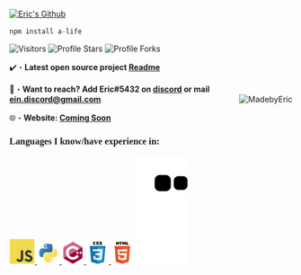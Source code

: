 <a href="https://discord.gg/BU5jva7Wsy" target="_blank"> <img src="https://cdn.discordapp.com/attachments/927360534599319602/927592490138206218/Januar_1970.png" alt="Eric's Github"/></a>
```js
npm install a-life
```

<img src="https://komarev.com/ghpvc/?username=MadebyEric&label=Profile%20Views&color=008042&style=flat&label=Visitors" alt="Visitors"></a>
<img src="https://img.shields.io/badge/dynamic/json?&label=Total%20Stars&color=008042&style=flat&style=for-the-badge&query=%24.stars&url=https://api.github-star-counter.workers.dev/user/MadebyEric" alt="Profile Stars"></a>
<img src="https://img.shields.io/badge/dynamic/json?&label=Total%20Forks&color=008042&style=flat&style=for-the-badge&query=%24.forks&url=https://api.github-star-counter.workers.dev/user/MadebyEric" alt="Profile Forks"></a>

✔️・**Latest open source project [Readme](https://github.com/MadebyEric/readme)**

📩・**Want to reach? Add Eric#5432 on [discord](https://discord.gg/BU5jva7Wsy) or mail ein.discord@gmail.com**
</a><img align="right" src="https://github-readme-stats.vercel.app/api/top-langsusername=MadebyEric&show_icons=true&locale=en&layout=compact&langs_count=10&custom_title=Most Used Coding Languages" alt="MadebyEric" /> </p>
🌐・**Website: [Coming Soon](problemadmin.de)**
<h3 style="font-family:verdana" align="left">Languages I know/have experience in:</h3>
<p align="left"> <a href="https://developer.mozilla.org/en-US/docs/Web/JavaScript" target="_blank"> <img src="https://raw.githubusercontent.com/devicons/devicon/master/icons/javascript/javascript-original.svg" alt="javascript" width="45" height="45"/> </a> <a href="https://www.python.org" target="_blank"> <img src="https://raw.githubusercontent.com/devicons/devicon/master/icons/python/python-original.svg" alt="python" width="40" height="40"/> </a> <a href="https://www.w3schools.com/cs/" target="_blank"> <img src="https://raw.githubusercontent.com/devicons/devicon/master/icons/cplusplus/cplusplus-original.svg" alt="csharp" width="40" height="40"/> </a> <a href="https://www.w3schools.com/css/" target="_blank"> <img src="https://raw.githubusercontent.com/devicons/devicon/master/icons/css3/css3-original-wordmark.svg" alt="css3" width="40" height="40"/> </a> <a href="https://www.w3schools.com/html/" target="_blank"> <img src="https://raw.githubusercontent.com/devicons/devicon/master/icons/html5/html5-original-wordmark.svg" alt="html5" width="40" height="40"/></a>
<a href="https://discord.gg/BU5jva7Wsy" target="_blank"><img src="https://github.com/rafaballerini/rafaballerini/blob/output/github-contribution-grid-snake.svg" alt="sneke"></a>
